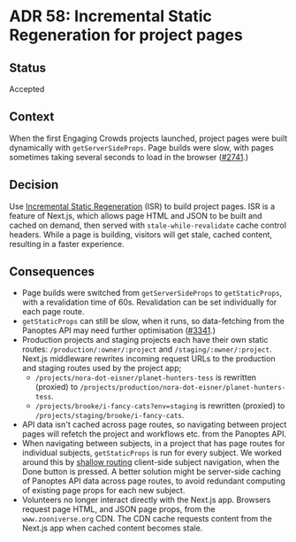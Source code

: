 # ADR 58: Incremental Static Regeneration for project pages

## Status
Accepted

## Context
When the first Engaging Crowds projects launched, project pages were built dynamically with `getServerSideProps`. Page builds were slow, with pages sometimes taking several seconds to load in the browser ([#2741](https://github.com/zooniverse/front-end-monorepo/issues/2741).)

## Decision
Use [Incremental Static Regeneration](https://nextjs.org/docs/pages/building-your-application/data-fetching/incremental-static-regeneration) (ISR) to build project pages. ISR is a feature of Next.js, which allows page HTML and JSON to be built and cached on demand, then served with `stale-while-revalidate` cache control headers. While a page is building, visitors will get stale, cached content, resulting in a faster experience.

## Consequences
- Page builds were switched from `getServerSideProps` to `getStaticProps`, with a revalidation time of 60s. Revalidation can be set individually for each page route.
- `getStaticProps` can still be slow, when it runs, so data-fetching from the Panoptes API may need further optimisation ([#3341](https://github.com/zooniverse/front-end-monorepo/issues/3341).)
- Production projects and staging projects each have their own static routes: `/production/:owner/:project` and `/staging/:owner/:project`. Next.js middleware rewrites incoming request URLs to the production and staging routes used by the project app;
    - `/projects/nora-dot-eisner/planet-hunters-tess` is rewritten (proxied) to `/projects/production/nora-dot-eisner/planet-hunters-tess`.
    - `/projects/brooke/i-fancy-cats?env=staging` is rewritten (proxied) to `/projects/staging/brooke/i-fancy-cats`.
- API data isn't cached across page routes, so navigating between project pages will refetch the project and workflows etc. from the Panoptes API.
- When navigating between subjects, in a project that has page routes for individual subjects, `getStaticProps` is run for every subject. We worked around this by [shallow routing](https://nextjs.org/docs/pages/building-your-application/routing/linking-and-navigating#shallow-routing) client-side subject navigation, when the Done button is pressed. A better solution might be server-side caching of Panoptes API data across page routes, to avoid redundant computing of existing page props for each new subject.
- Volunteers no longer interact directly with the Next.js app. Browsers request page HTML, and JSON page props, from the `www.zooniverse.org` CDN. The CDN cache requests content from the Next.js app when cached content becomes stale.

